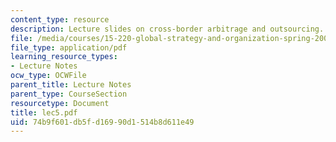 ```yaml
---
content_type: resource
description: Lecture slides on cross-border arbitrage and outsourcing.
file: /media/courses/15-220-global-strategy-and-organization-spring-2008/74b9f601db5fd16990d1514b8d611e49_lec5.pdf
file_type: application/pdf
learning_resource_types:
- Lecture Notes
ocw_type: OCWFile
parent_title: Lecture Notes
parent_type: CourseSection
resourcetype: Document
title: lec5.pdf
uid: 74b9f601-db5f-d169-90d1-514b8d611e49
---
```

